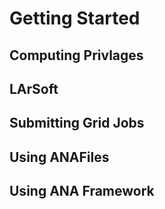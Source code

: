 # Getting Started 

## Computing Privlages 

## LArSoft

## Submitting Grid Jobs

## Using ANAFiles 

## Using ANA Framework

